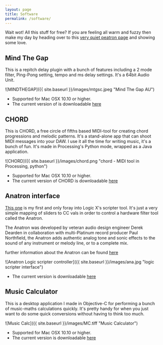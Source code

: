 ```yaml
---
layout: page
title: Software
permalink: /software/
---
```


Wait wot! All this stuff for free? If you are feeling all warm and fuzzy then make my day by heading over to this [very quiet peatron page](https://www.patreon.com/lukezeitlin) and showing some love.

## Mind The Gap

This is a repitch delay plugin with a bunch of features including a 2 mode filter, Ping-Pong setting, tempo and ms delay settings. It's a 64bit Audio Unit.

![MINDTHEGAP]({{ site.baseurl }}/images/mtgsc.jpeg "Mind The Gap AU")

- Supported for Mac OSX 10.10 or higher. 
- The current version of is downloadable [here](https://www.dropbox.com/s/zzjtsqrw6fw69qa/MindTheGap.dmg?dl=0) 



## CHORD

This is CHORD, a free circle of fifths based MIDI-tool for creating chord progressions and melodic patterns. It's a stand-alone app that can shoot MIDI messages into your DAW. I use it all the time for writing music, it's a bunch of fun. It's made in Processing's Python mode, wrapped as a Java application. 

![CHORD]({{ site.baseurl }}/images/chord.png "chord - MIDI tool in Processing, python")



- Supported for Mac OSX 10.10 or higher. 
- The current version of CHORD is downloadable [here](https://www.dropbox.com/s/9zfj8dkrkkgvd0k/Chord.dmg?dl=0)


## Anatron interface
[This one](https://github.com/larzeitlin/Anatron-Scripter-Interface) is my first and only foray into Logic X's scripter tool. It's just a very simple mapping of sliders to CC vals in order to control a hardware filter tool called the Anatron.

The Anatron was developed by veteran audio design engineer Derek Dearden in collaboration with multi-Platinum record producer Paul Northfield, the Anatron adds authentic analog tone and sonic effects to the sound of any instrument or melody line, or to a complete mix.

further information about the Anatron can be found [here](http://icrowdnewswire.com/2016/11/10/anatron-add-authentic-synth-effects-instrument-stereo-audio-effects-unit-analog-signal-path-tube-overdrive-resonant-filter-precision-digital-control-midi/) 

![Anatron Logic scripter controller]({{ site.baseurl }}/images/ana.jpg "logic scripter interface")  



 - The current version is downloadable [here](https://www.dropbox.com/s/ab0lbk0rwn1y3bg/Scripter%20Interface.zip?dl=0)

## Music Calculator

This is a desktop application I made in Objective-C for performing a bunch of music-maths calculations quickly. It's pretty handy for when you just want to do some quick conversions without having to think too much. 

![Music Calc]({{ site.baseurl }}/images/MC.tiff "Music Calculator")  

- Supported for Mac OSX 10.10 or higher. 
- The current version is downloadable [here](https://github.com/larzeitlin/Music-Calculator/releases)

